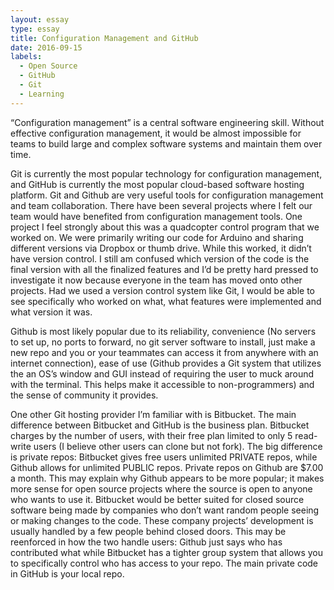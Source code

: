 ```yaml
---
layout: essay
type: essay
title: Configuration Management and GitHub
date: 2016-09-15
labels:
  - Open Source
  - GitHub
  - Git
  - Learning
---
```


“Configuration management” is a central software engineering skill. Without effective configuration management, it would be almost impossible for teams to build large and complex software systems and maintain them over time.
	
Git is currently the most popular technology for configuration management, and GitHub is currently the most popular cloud-based software hosting platform. Git and Github are very useful tools for configuration management and team collaboration. There have been several projects where I felt our team would have benefited from configuration management tools. One project I feel strongly about this was a quadcopter control program that we worked on. We were primarily writing our code for Arduino and sharing different versions via Dropbox or thumb drive. While this worked, it didn’t have version control. I still am confused which version of the code is the final version with all the finalized features and I’d be pretty hard pressed to investigate it now because everyone in the team has moved onto other projects. Had we used a version control system like Git, I would be able to see specifically who worked on what, what features were implemented and what version it was.

Github is most likely popular due to its reliability, convenience (No servers to set up, no ports to forward, no git server software to install, just make a new repo and you or your teammates can access it from anywhere with an internet connection), ease of use (Github provides a Git system that utilizes the an OS’s window and GUI instead of requiring the user to muck around with the terminal. This helps make it accessible to non-programmers) and the sense of community it provides.

One other Git hosting provider I’m familiar with is Bitbucket. The main difference between Bitbucket and GitHub is the business plan. Bitbucket charges by the number of users, with their free plan limited to only 5 read-write users (I believe other users can clone but not fork). The big difference is private repos: Bitbucket gives free users unlimited PRIVATE repos, while Github allows for unlimited PUBLIC repos. Private repos on Github are $7.00 a month. This may explain why Github appears to be more popular; it makes more sense for open source projects where the source is open to anyone who wants to use it. Bitbucket would be better suited for closed source software being made by companies who don’t want random people seeing or making changes to the code. These company projects’ development is usually handled by a few people behind closed doors. This may be reenforced in how the two handle users: Github just says who has contributed what while Bitbucket has a tighter group system that allows you to specifically control who has access to your repo. The main private code in GitHub is your local repo.
